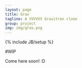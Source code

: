 ```yaml
---
layout: page
title: Grav
tagline: A VVVVVV Gravitron clone
group: project
img: img/grav.png
---
```

{% include JB/setup %}

#WIP

Come here soon! :D


